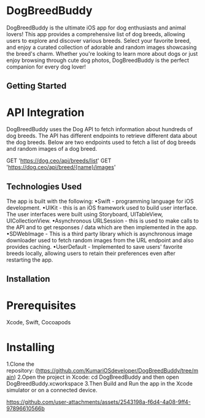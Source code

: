 # DogBreedBuddy

DogBreedBuddy is the ultimate iOS app for dog enthusiasts and animal lovers! This app provides a comprehensive list of dog breeds, allowing users to explore and discover various breeds. 
Select your favorite breed, and enjoy a curated collection of adorable and random images showcasing the breed's charm.
Whether you're looking to learn more about dogs or just enjoy browsing through cute dog photos, DogBreedBuddy is the perfect companion for every dog lover!

## Getting Started

# API Integration
DogBreedBuddy uses the Dog API to fetch information about hundreds of dog breeds. The API has different endpoints to retrieve different data about the dog breeds. Below are two endpoints used to fetch a list of dog breeds and random images of a dog breed.

GET 'https://dog.ceo/api/breeds/list' 
GET 'https://dog.ceo/api/breed/{name}/images'

## Technologies Used

The app is built with the following:
•Swift - programming language for iOS development.
•UIKit - this is an iOS framework used to build user interface. The user interfaces were built using Storyboard, UITableView, UICollectionView.
•Asynchronous URLSession - this is used to make calls to the API and to get responses / data which are then implemented in the app.
•SDWebImage - This is a third party library which is asynchronous image downloader used to fetch random images from the URL endpoint and also provides caching.
•UserDefault -  Implemented to save users' favorite breeds locally, allowing users to retain their preferences even after restarting the app.


## Installation

# Prerequisites

Xcode, Swift, Cocoapods

# Installing

1.Clone the repository: (https://github.com/KumariOSdeveloper/DogBreedBuddy/tree/main)
2.Open the project in Xcode: cd DogBreedBuddy and then open DogBreedBuddy.xcworkspace
3.Then Build and Run the app in the Xcode simulator or on a connected device.

https://github.com/user-attachments/assets/2543198a-f6d4-4a08-9ff4-97896610566b
